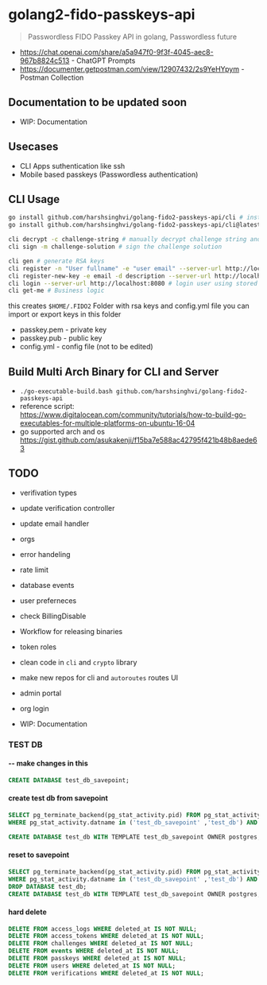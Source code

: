 # golang2-fido-passkeys-api

> Passwordless FIDO Passkey API in golang, Passwordless future

- <https://chat.openai.com/share/a5a947f0-9f3f-4045-aec8-967b8824c513> - ChatGPT Prompts
- <https://documenter.getpostman.com/view/12907432/2s9YeHYpym> - Postman Collection

## Documentation to be updated soon

- WIP: Documentation

## Usecases

- CLI Apps suthentication like ssh
- Mobile based passkeys (Passwordless authentication)

## CLI Usage

```bash
go install github.com/harshsinghvi/golang-fido2-passkeys-api/cli # install locally after cloning
go install github.com/harshsinghvi/golang-fido2-passkeys-api/cli@latest # install directly

cli decrypt -c challenge-string # manually decrypt challenge string and solve manually too
cli sign -m challenge-solution # sign the challenge solution

cli gen # generate RSA keys
cli register -n "User fullname" -e "user email" --server-url http://localhost:8080 # register user with previously generated rsa keys and verify challenge
cli register-new-key -e email -d description --server-url http://localhost:8080 # add key to user account
cli login --server-url http://localhost:8080 # login user using stored keys
cli get-me # Business logic
```

this creates `$HOME/.FIDO2` Folder with rsa keys and config.yml file
you can import or export keys in this folder

- passkey.pem - private key
- passkey.pub - public key
- config.yml -  config file (not to be edited)

## Build Multi Arch Binary for CLI and Server

- `./go-executable-build.bash github.com/harshsinghvi/golang-fido2-passkeys-api`
- reference script: <https://www.digitalocean.com/community/tutorials/how-to-build-go-executables-for-multiple-platforms-on-ubuntu-16-04>
- go supported arch and os <https://gist.github.com/asukakenji/f15ba7e588ac42795f421b48b8aede63>

## TODO

- verifivation types
- update verification controller
- update email handler

- orgs

- error handeling
- rate limit
- database events
- user preferneces
- check BillingDisable

- Workflow for releasing binaries
- token roles
- clean code in `cli` and `crypto` library

- make new repos for cli and `autoroutes` routes
UI
- admin portal
- org login
- WIP: Documentation

### TEST DB

#### -- make changes in this

```sql
CREATE DATABASE test_db_savepoint; 
```

#### create test db from savepoint

```sql
SELECT pg_terminate_backend(pg_stat_activity.pid) FROM pg_stat_activity 
WHERE pg_stat_activity.datname in ('test_db_savepoint' ,'test_db') AND pid <> pg_backend_pid();

CREATE DATABASE test_db WITH TEMPLATE test_db_savepoint OWNER postgres;
```

#### reset to savepoint

```sql
SELECT pg_terminate_backend(pg_stat_activity.pid) FROM pg_stat_activity 
WHERE pg_stat_activity.datname in ('test_db_savepoint' ,'test_db') AND pid <> pg_backend_pid();
DROP DATABASE test_db;
CREATE DATABASE test_db WITH TEMPLATE test_db_savepoint OWNER postgres;
```

#### hard delete

```sql
DELETE FROM access_logs WHERE deleted_at IS NOT NULL;
DELETE FROM access_tokens WHERE deleted_at IS NOT NULL;
DELETE FROM challenges WHERE deleted_at IS NOT NULL;
DELETE FROM events WHERE deleted_at IS NOT NULL;
DELETE FROM passkeys WHERE deleted_at IS NOT NULL;
DELETE FROM users WHERE deleted_at IS NOT NULL;
DELETE FROM verifications WHERE deleted_at IS NOT NULL;
```
